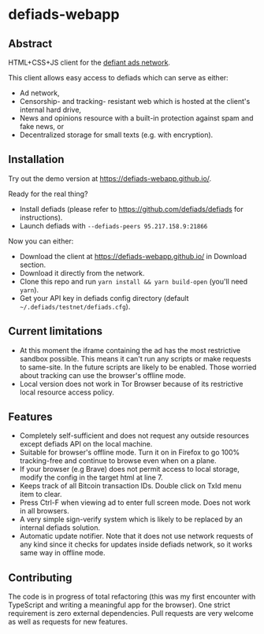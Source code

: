 # defiads-webapp

## Abstract

HTML+CSS+JS client for the [defiant ads network](https://github.com/defiads/defiads).

This client allows easy access to defiads which can serve as either:
* Ad network,
* Censorship- and tracking- resistant web which is hosted at the client's internal hard drive,
* News and opinions resource with a built-in protection against spam and fake news, or
* Decentralized storage for small texts (e.g. with encryption).

## Installation

Try out the demo version at https://defiads-webapp.github.io/.

Ready for the real thing?

* Install defiads (please refer to https://github.com/defiads/defiads for instructions).
* Launch defiads with `--defiads-peers 95.217.158.9:21866`

Now you can either:
* Download the client at https://defiads-webapp.github.io/ in Download section.
* Download it directly from the network.
* Clone this repo and run `yarn install && yarn build-open` (you'll need `yarn`).
* Get your API key in defiads config directory (default `~/.defiads/testnet/defiads.cfg`).

## Current limitations

* At this moment the iframe containing the ad has the most restrictive sandbox possible.
This means it can't run any scripts or make requests to same-site. In the future scripts are likely to be enabled.
Those worried about tracking can use the browser's offline mode.
* Local version does not work in Tor Browser because of its restrictive local resource access policy.

## Features

* Completely self-sufficient and does not request any outside resources except defiads API on the local machine.
* Suitable for browser's offline mode. Turn it on in Firefox to go 100% tracking-free and continue to browse even when
on a plane.
* If your browser (e.g Brave) does not permit access to local storage, modify the config in the target html at line 7.
* Keeps track of all Bitcoin transaction IDs. Double click on TxId menu item to clear.
* Press Ctrl-F when viewing ad to enter full screen mode. Does not work in all browsers.
* A very simple sign-verify system which is likely to be replaced by an internal defiads solution.
* Automatic update notifier. Note that it does not use network requests of any kind since it checks for updates inside
defiads network, so it works same way in offline mode.

## Contributing

The code is in progress of total refactoring (this was my first encounter with TypeScript and writing a meaningful app
for the browser). One strict requirement is zero external dependencies.
Pull requests are very welcome as well as requests for new features.
